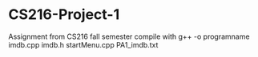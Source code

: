 # CS216-Project-1
Assignment from CS216 fall semester
compile with g++ -o programname imdb.cpp imdb.h startMenu.cpp PA1_imdb.txt
